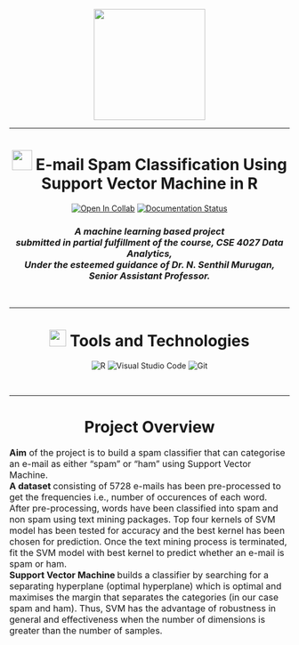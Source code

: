 

<p align="center">
  <img src="https://vitap.ac.in/wp-content/uploads/2017/12/vitapnew.png"  width="200"  />
</p>
<hr>
<h1 align="center"> <img src = "https://cdn-icons-png.flaticon.com/128/4592/4592720.png" width = 36px> E-mail Spam Classification Using Support Vector Machine in R  </h1>

<div align="center">

[![Open In Collab](https://colab.research.google.com/assets/colab-badge.svg)](https://camo.githubusercontent.com/84f0493939e0c4de4e6dbe113251b4bfb5353e57134ffd9fcab6b8714514d4d1/68747470733a2f2f636f6c61622e72657365617263682e676f6f676c652e636f6d2f6173736574732f636f6c61622d62616467652e737667)
[![Documentation Status](https://readthedocs.org/projects/ansicolortags/badge/?version=latest)](https://drive.google.com/file/d/1km6oSS7w1SU3KHsY2bltfVkpHYuBBMpE/view?usp=sharing)

</div>

<h3 align="center">
  <em>
    A machine learning based project <br> submitted in partial fulfillment of the course,<b> CSE 4027 Data Analytics, </b> <br> Under the esteemed guidance of <b> Dr. N. Senthil Murugan,</b> Senior Assistant Professor.
  </em> 
  <br>
</h3>
<br>
<hr>
<h1 align="center"> <img src = "https://cdn-icons-png.flaticon.com/128/1835/1835942.png" width = 30px> Tools and Technologies</h1>
<div align="center">

![R](https://img.shields.io/badge/r-%23276DC3.svg?style=for-the-badge&logo=r&logoColor=white)
![Visual Studio Code](https://img.shields.io/badge/Visual%20Studio%20Code-0078d7.svg?style=for-the-badge&logo=visual-studio-code&logoColor=white)
![Git](https://img.shields.io/badge/git-%23F05033.svg?style=for-the-badge&logo=git&logoColor=white)
</div>
<br>

<hr>

<h1 align="center"> Project Overview</h1>
<p >
<font size="3"> 

<b>Aim</b> of the project is to build a spam classifier that can categorise an e-mail as either “spam” or “ham” using Support Vector Machine.
<br>
<b>A dataset </b> consisting of 5728 e-mails has been pre-processed to get the frequencies i.e., number of occurences of each word. After pre-processing, words have been classified into spam and non spam using text mining packages. Top four kernels of SVM model has been tested for accuracy and the best kernel has been chosen for prediction. Once the text mining process is terminated, fit the SVM model with best kernel to predict whether an e-mail is spam or ham.
<br>
<b>Support Vector Machine </b> builds a classifier by searching for a separating hyperplane (optimal hyperplane) which is optimal and maximises the margin that separates the categories (in our case spam and ham). Thus, SVM has the advantage of robustness in general and effectiveness when the number of dimensions is greater than the number of samples.
<br>
</p>
